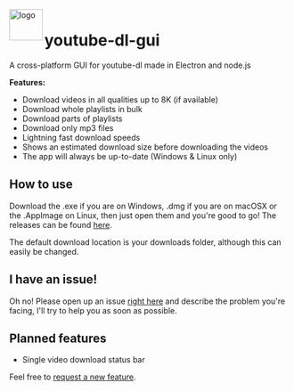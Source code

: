 <img src="https://raw.githubusercontent.com/jely2002/youtube-dl-gui/master/web-resources/icon.png" alt="logo" width="60" height="56" align="left"/>

# youtube-dl-gui

A cross-platform GUI for youtube-dl made in Electron and node.js

**Features:**
- Download videos in all qualities up to 8K (if available)
- Download whole playlists in bulk
- Download parts of playlists
- Download only mp3 files
- Lightning fast download speeds
- Shows an estimated download size before downloading the videos
- The app will always be up-to-date (Windows & Linux only)

## How to use
Download the .exe if you are on Windows, .dmg if you are on macOSX or the .AppImage on Linux, then just open them and you're good to go!
The releases can be found [here](https://github.com/jely2002/youtube-dl-gui/releases).

The default download location is your downloads folder, although this can easily be changed.

## I have an issue!
Oh no! Please open up an issue [right here](https://github.com/jely2002/youtube-dl-gui/issues) and describe the problem you're facing, I'll try to help you as soon as possible. 

## Planned features
- Single video download status bar

Feel free to [request a new feature](https://github.com/jely2002/youtube-dl-gui/issues).
